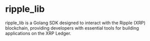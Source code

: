 # ripple_lib
ripple_lib is a Golang SDK designed to interact with the Ripple (XRP) blockchain, providing developers with essential tools for building applications on the XRP Ledger.
